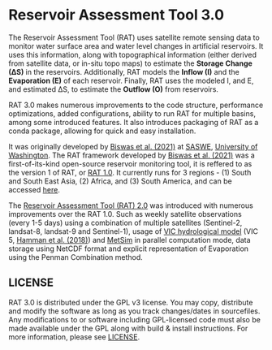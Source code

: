 # Reservoir Assessment Tool 3.0

The Reservoir Assessment Tool (RAT) uses satellite remote sensing data to monitor water surface area and water level changes in artificial reservoirs. It uses this information, along with topographical information (either derived from satellite data, or in-situ topo maps) to estimate the **Storage Change (∆S)** in the reservoirs. Additionally, RAT models the **Inflow (I)** and the **Evaporation (E)** of each reservoir. Finally, RAT uses the modeled I, and E, and estimated ∆S, to estimate the **Outflow (O)** from reservoirs.

RAT 3.0 makes numerous improvements to the code structure, performance optimizations, added configurations, ability to run RAT for multiple basins, among some introduced features. It also introduces packaging of RAT as a conda package, allowing for quick and easy installation.

It was originally developed by [Biswas et al. (2021)](https://doi.org/10.1016/j.envsoft.2021.105043) at [SASWE](https://saswe.net/), [University of Washington](https://www.washington.edu/). The RAT framework developed by [Biswas et al. (2021)](https://doi.org/10.1016/j.envsoft.2021.105043) was a first-of-its-kind open-source reservoir monitoring tool, it is reffered to as the version 1 of RAT, or [RAT 1.0](http://depts.washington.edu/saswe/rat_beta/). It currently runs for 3 regions - (1) South and South East Asia, (2) Africa, and (3) South America, and can be accessed [here](http://depts.washington.edu/saswe/rat_beta/).

The [Reservoir Assessment Tool (RAT) 2.0](https://depts.washington.edu/saswe/mekong/) was introduced with numerous improvements over the RAT 1.0. Such as weekly satellite observations (every 1-5 days) using a combination of multiple satellites (Sentinel-2, landsat-8, landsat-9 and Sentinel-1), usage of [VIC hydrological model](https://github.com/UW-Hydro/VIC) (VIC 5, [Hamman et al. (2018)](https://doi.org/10.5194/gmd-11-3481-2018)) and [MetSim](https://github.com/UW-Hydro/MetSim) in parallel computation mode, data storage using NetCDF format and explicit representation of Evaporation using the Penman Combination method.

## LICENSE
RAT 3.0 is distributed under the GPL v3 license. You may copy, distribute and modify the software as long as you track changes/dates in sourcefiles. Any modifications to or software including GPL-licensed code must also be made available under the GPL along with build & install instructions.
For more information, please see [LICENSE](./LICENSE).
